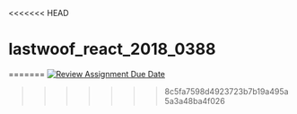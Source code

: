 <<<<<<< HEAD
# lastwoof_react_2018_0388
=======
[![Review Assignment Due Date](https://classroom.github.com/assets/deadline-readme-button-24ddc0f5d75046c5622901739e7c5dd533143b0c8e959d652212380cedb1ea36.svg)](https://classroom.github.com/a/1IMeAlJr)
>>>>>>> 8c5fa7598d4923723b7b19a495a5a3a48ba4f026
